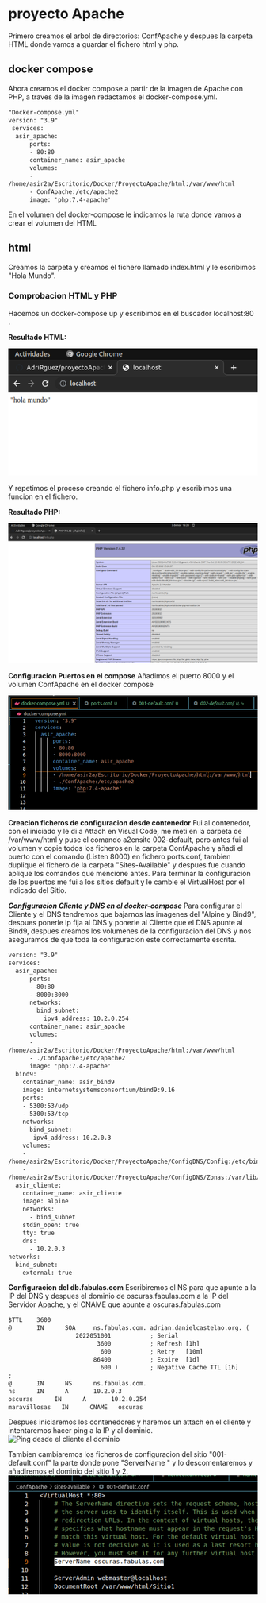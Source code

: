 # proyecto Apache
Primero creamos el arbol de directorios: ConfApache y despues la carpeta HTML donde vamos a guardar el fichero html y php.

## docker compose
Ahora creamos el docker compose a partir de la imagen de Apache con PHP, a traves de la imagen redactamos el docker-compose.yml.


~~~
"Docker-compose.yml"
version: "3.9"
 services:
  asir_apache:
      ports:
      - 80:80
      container_name: asir_apache
      volumes:
      - /home/asir2a/Escritorio/Docker/ProyectoApache/html:/var/www/html
      - ConfApache:/etc/apache2
      image: 'php:7.4-apache'   
~~~
En el volumen del docker-compose le indicamos la ruta donde vamos a crear el volumen del HTML

## html
Creamos la carpeta y creamos el fichero llamado index.html y le escribimos "Hola Mundo".

### Comprobacion HTML y PHP
Hacemos un docker-compose up y escribimos en el buscador localhost:80 .

**Resultado HTML:**

![Imagen HTML](./Imagenes/html.png)

Y repetimos el proceso creando el fichero info.php y escribimos una funcion en el fichero.

**Resultado PHP:**

![Imagen PHP](./Imagenes/php.png)

**Configuracion Puertos en el compose**
Añadimos el puerto 8000 y el volumen ConfApache en el docker compose

![Puertos Docker Compose](./Imagenes/compose-puertos.png)

**Creacion ficheros de configuracion desde contenedor**
Fui al contenedor, con el iniciado y le di a Attach en Visual Code, me meti en la carpeta de /var/www/html y puse el comando a2ensite 002-default, pero antes fui al volumen y copie todos los ficheros en la carpeta ConfApache y añadi el puerto con el comando:(Listen 8000) en fichero ports.conf, tambien duplique el fichero de la carpeta "Sites-Available" y despues fue cuando aplique los comandos que mencione antes.
Para terminar la configuracion de los puertos me fui a los sitios default y le cambie el VirtualHost por el indicado del Sitio.

***Configuracion Cliente y DNS en el docker-compose***
Para configurar el Cliente y el DNS tendremos que bajarnos las imagenes del "Alpine y Bind9", despues ponerle ip fija al DNS y ponerle al Cliente que el DNS apunte al Bind9, despues creamos los volumenes de la configuracion del DNS y nos aseguramos de que toda la configuracion este correctamente escrita.
~~~
version: "3.9"
services:
  asir_apache:
      ports:
      - 80:80
      - 8000:8000
      networks:
        bind_subnet:
          ipv4_address: 10.2.0.254
      container_name: asir_apache
      volumes:
      - /home/asir2a/Escritorio/Docker/ProyectoApache/html:/var/www/html
      - ./ConfApache:/etc/apache2
      image: 'php:7.4-apache'
  bind9:
    container_name: asir_bind9
    image: internetsystemsconsortium/bind9:9.16
    ports:
    - 5300:53/udp
    - 5300:53/tcp
    networks:
      bind_subnet:
       ipv4_address: 10.2.0.3
    volumes:
    - /home/asir2a/Escritorio/Docker/ProyectoApache/ConfigDNS/Config:/etc/bind
    - /home/asir2a/Escritorio/Docker/ProyectoApache/ConfigDNS/Zonas:/var/lib/bind
  asir_cliente:
    container_name: asir_cliente
    image: alpine
    networks:
      - bind_subnet
    stdin_open: true
    tty: true
    dns:
      - 10.2.0.3
networks:
  bind_subnet:
    external: true 
~~~

**Configuracion del db.fabulas.com**
Escribiremos el NS para que apunte a la IP del DNS y despues el dominio de oscuras.fabulas.com  a la IP del Servidor Apache, y el CNAME que apunte a oscuras.fabulas.com
~~~
$TTL    3600   
@       IN      SOA     ns.fabulas.com. adrian.danielcastelao.org. (
                   2022051001           ; Serial
                         3600           ; Refresh [1h]
                          600           ; Retry   [10m]
                        86400           ; Expire  [1d]
                          600 )         ; Negative Cache TTL [1h]
;
@       IN      NS      ns.fabulas.com.
ns      IN      A       10.2.0.3
oscuras      IN      A       10.2.0.254
maravillosas   IN      CNAME   oscuras
~~~

Despues iniciaremos los contenedores y haremos un attach en el cliente y intentaremos hacer ping a la IP y al dominio.
![Ping desde el cliente al dominio](./Imagenes/PingSitio2.png.png)

Tambien cambiaremos los ficheros de configuracion del sitio "001-default.conf" la parte donde pone "ServerName " y lo descomentaremos y añadiremos el dominio del sitio 1 y 2.
![Configuracion del sitio 1 (Servername)](./Imagenes/Sitio1Servername.png)

